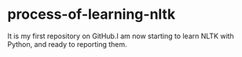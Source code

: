 # process-of-learning-nltk
It is my first repository on GitHub.I am now starting to learn NLTK with Python, and ready to reporting them.
